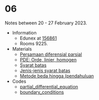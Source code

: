 # 06
Notes between 20 - 27 February 2023.

- Information
  + Edunex at [156861](https://edunex.itb.ac.id/courses/44705/preview/156861)
  + Rooms 9225.
- Materials
  + [Persamaan diferensial parsial](20230221-0.jpeg)
  + [PDE: Orde, linier, homogen](20230221-1.jpeg)
  + [Syarat batas](20230221-2.jpeg)
  + [Jenis-jenis syarat batas](20230221-3.jpeg)
  + [Metode beda hingga (pendahuluan](20230221-4.jpeg)
- Codes
  + [partial_differential_equation](https://github.com/dudung/py-jupyter-nb/blob/main/src/apply/nummeth/pde/partial_differential_equation.ipynb)
  + [boundary_conditions](https://github.com/dudung/py-jupyter-nb/blob/main/src/apply/nummeth/pde/boundary_conditions.ipynb)
